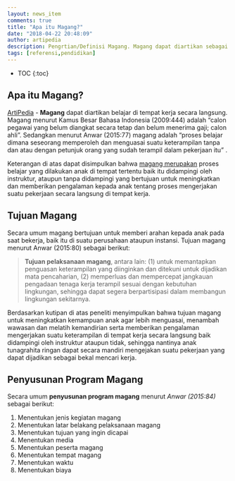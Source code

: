 ```yaml
---
layout: news_item
comments: true
title: "Apa itu Magang?"
date: "2018-04-22 20:48:09"
author: artipedia
description: Pengrtian/Definisi Magang. Magang dapat diartikan sebagai proses belajar mengerjakan suatu pekerjaan yang dilakukan langsung di tempat kerja tertentu baik itu didampingi oleh instruktur ataupun tidak.
tags: [referensi,pendidikan]
---
```

* TOC
{:toc}
## Apa itu Magang?
[ArtiPedia](/ "ArtiPedia") - **Magang** dapat diartikan belajar di tempat kerja secara langsung. Magang menurut Kamus Besar Bahasa Indonesia (2009:444) adalah “calon pegawai yang belum diangkat secara tetap dan belum menerima gaji; calon ahli”. Sedangkan menurut Anwar (2015:77) magang adalah “proses belajar dimana seseorang memperoleh dan menguasai suatu keterampilan tanpa dan atau dengan petunjuk orang yang sudah terampil dalam pekerjaan itu” .

Keterangan di atas dapat disimpulkan bahwa [magang merupakan](/teori/pengertian-magang "pengertian magang") proses belajar  yang dilakukan anak di tempat tertentu baik itu didampingi oleh instruktur, ataupun tanpa didampingi yang bertujuan untuk meningkatkan dan memberikan pengalaman kepada anak tentang proses mengerjakan suatu pekerjaan secara langsung di tempat kerja. 

## Tujuan Magang
Secara umum magang bertujuan untuk memberi arahan kepada anak pada saat bekerja, baik itu di suatu perusahaan ataupun instansi. Tujuan magang menurut Anwar (2015:80) sebagai berikut:

> **Tujuan pelaksanaan magang**, antara lain: (1) untuk memantapkan penguasan keterampilan yang diinginkan dan ditekuni untuk dijadikan mata pencaharian, (2) memperluas dan mempercepat jangkauan pengadaan tenaga kerja terampil sesuai dengan kebutuhan lingkungan, sehingga dapat segera berpartisipasi dalam membangun lingkungan sekitarnya.

Berdasarkan kutipan di atas peneliti menyimpulkan bahwa tujuan magang untuk meningkatkan kemampuan anak agar lebih menguasai, menambah wawasan dan melatih kemandirian serta memberikan pengalaman mengerjakan suatu keterampilan di tempat kerja secara langsung baik didampingi oleh instruktur ataupun tidak, sehingga nantinya anak tunagrahita ringan dapat secara mandiri mengejakan suatu pekerjaan yang dapat dijadikan sebagai bekal mencari kerja.

## Penyusunan Program Magang
Secara umum **penyusunan program magang** menurut *Anwar (2015:84)* sebagai berikut:
1. Menentukan jenis kegiatan magang
2. Menentukan latar belakang pelaksanaan magang
3. Menentukan tujuan yang ingin dicapai
4. Menentukan media
5. Menentukan peserta magang
6. Menentukan tempat magang
7. Menentukan waktu
8. Menentukan biaya
